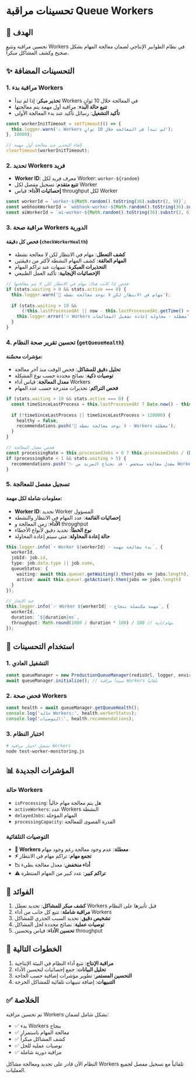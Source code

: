 # تحسينات مراقبة Queue Workers

## 🎯 الهدف
تحسين مراقبة وتتبع Workers في نظام الطوابير الإنتاجي لضمان معالجة المهام بشكل صحيح وكشف المشاكل مبكراً.

## ✨ التحسينات المضافة

### 1. مراقبة بدء Workers
- **تحذير مبكر**: إذا لم تبدأ Workers في المعالجة خلال 10 ثوانٍ
- **تتبع حالة البدء**: مراقبة أول مهمة يتم معالجتها
- **تأكيد التشغيل**: رسائل تأكيد عند بدء المعالجة الأولى

```typescript
const workerInitTimeout = setTimeout(() => {
  this.logger.warn('⚠️ Workers لم تبدأ في المعالجة خلال 10 ثوانٍ');
}, 10000);

// إلغاء التحذير عند معالجة أول مهمة
clearTimeout(workerInitTimeout);
```

### 2. تحديد Workers فريد
- **Worker ID**: معرف فريد لكل Worker: `worker-${random}`
- **تتبع متقدم**: تسجيل مفصل لكل Worker
- **إحصائيات الأداء**: قياس throughput لكل Worker

```typescript
const workerId = `worker-${Math.random().toString(36).substr(2, 9)}`;
const webhookWorkerId = `webhook-worker-${Math.random().toString(36).substr(2, 6)}`;
const aiWorkerId = `ai-worker-${Math.random().toString(36).substr(2, 6)}`;
```

### 3. مراقبة صحة Workers الدورية

#### فحص كل دقيقة (`checkWorkerHealth`)
- **كشف التعطل**: مهام في الانتظار لكن لا معالجة نشطة
- **المهام العالقة**: كشف المهام النشطة لأكثر من دقيقتين
- **التحذيرات المبكرة**: تنبيهات عند تراكم المهام
- **الإحصائيات الإيجابية**: تأكيد العمل الطبيعي

```typescript
// فحص إذا كانت هناك مهام في الانتظار لكن لا يتم معالجتها
if (stats.waiting > 0 && stats.active === 0) {
  this.logger.warn('🚨 مهام في الانتظار لكن لا توجد معالجة نشطة');
  
  if (stats.waiting > 10 && 
      (!this.lastProcessedAt || now - this.lastProcessedAt.getTime() > 300000)) {
    this.logger.error('🔥 Workers معطلة - محاولة إعادة تشغيل المعالجات');
  }
}
```

### 4. تحسين تقرير صحة النظام (`getQueueHealth`)

#### مؤشرات محسّنة:
- **تحليل دقيق للمشاكل**: فحص الوقت منذ آخر معالجة
- **توصيات ذكية**: نصائح محددة حسب نوع المشكلة
- **معدل المعالجة**: قياس أداء Workers
- **فحص التراكم**: تحذيرات متدرجة حسب عدد المهام

```typescript
if (stats.waiting > 10 && stats.active === 0) {
  const timeSinceLastProcess = this.lastProcessedAt ? Date.now() - this.lastProcessedAt.getTime() : null;
  
  if (!timeSinceLastProcess || timeSinceLastProcess > 120000) {
    healthy = false;
    recommendations.push('🚨 لا توجد معالجة نشطة - Workers معطلة');
  }
}

// فحص معدل المعالجة
const processingRate = this.processedJobs > 0 ? this.processedJobs / (Date.now() / 60000) : 0;
if (processingRate < 1 && stats.waiting > 5) {
  recommendations.push('📉 معدل معالجة منخفض - قد تحتاج المزيد من Workers');
}
```

### 5. تسجيل مفصل للمعالجة

#### معلومات شاملة لكل مهمة:
- **Worker ID**: تحديد Worker المسؤول
- **إحصائيات القائمة**: عدد المهام في الانتظار والنشطة
- **الأداء**: زمن المعالجة و throughput
- **نوع الخطأ**: تحديد دقيق لأنواع الأخطاء
- **حالة إعادة المحاولة**: متى سيتم إعادة المحاولة

```typescript
this.logger.info(`⚡ Worker ${workerId} - بدء معالجة مهمة`, {
  workerId,
  jobId: job.id,
  type: job.data.type || job.name,
  queueStatus: {
    waiting: await this.queue!.getWaiting().then(jobs => jobs.length),
    active: await this.queue!.getActive().then(jobs => jobs.length)
  }
});

// عند الإنجاز
this.logger.info(`✅ Worker ${workerId} - مهمة مكتملة بنجاح`, {
  workerId,
  duration: `${duration}ms`,
  throughput: Math.round(1000 / duration * 100) / 100 // مهام/ثانية
});
```

## 🔧 استخدام التحسينات

### 1. التشغيل العادي
```typescript
const queueManager = new ProductionQueueManager(redisUrl, logger, environment);
await queueManager.initialize(); // سيبدأ مراقبة Workers تلقائياً
```

### 2. فحص صحة Workers
```typescript
const health = await queueManager.getQueueHealth();
console.log('حالة Workers:', health.workerStatus);
console.log('التوصيات:', health.recommendations);
```

### 3. اختبار النظام
```bash
# تشغيل اختبار مراقبة Workers
node test-worker-monitoring.js
```

## 📊 المؤشرات الجديدة

### حالة Workers
- `isProcessing`: هل يتم معالجة مهام حالياً
- `activeWorkers`: عدد Workers النشطة
- `delayedJobs`: المهام المؤجلة
- `processingCapacity`: القدرة القصوى للمعالجة

### التوصيات التلقائية
- **🚨 Workers معطلة**: عدم وجود معالجة رغم وجود مهام
- **⚡ تجمع مهام**: تراكم مهام في الانتظار
- **📉 أداء منخفض**: معدل معالجة بطيء
- **⚠️ تراكم كبير**: عدد كبير من المهام المنتظرة

## 🎯 الفوائد

1. **كشف مبكر للمشاكل**: تحديد تعطل Workers قبل تأثيرها على النظام
2. **مراقبة شاملة**: تتبع كل جانب من أداء Workers
3. **تشخيص دقيق**: تحديد السبب الجذري للمشاكل
4. **توصيات عملية**: نصائح محددة لحل المشاكل
5. **تحسين الأداء**: قياس وتحسين throughput

## 🔄 الخطوات التالية

1. **مراقبة الإنتاج**: تتبع أداء النظام في البيئة الإنتاجية
2. **تحليل البيانات**: جمع إحصائيات لتحسين الأداء
3. **التحسين المستمر**: تطوير مؤشرات إضافية حسب الحاجة
4. **التنبيهات**: إضافة تنبيهات تلقائية للمشاكل الحرجة

## ✅ الخلاصة

تم تحسين مراقبة Workers بشكل شامل لضمان:
- ✅ بدء Workers بنجاح
- ✅ معالجة المهام باستمرار  
- ✅ كشف المشاكل مبكراً
- ✅ توصيات عملية للحل
- ✅ مراقبة دورية شاملة

النظام الآن قادر على تحديد ومعالجة مشاكل Workers تلقائياً مع تسجيل مفصل لجميع العمليات.